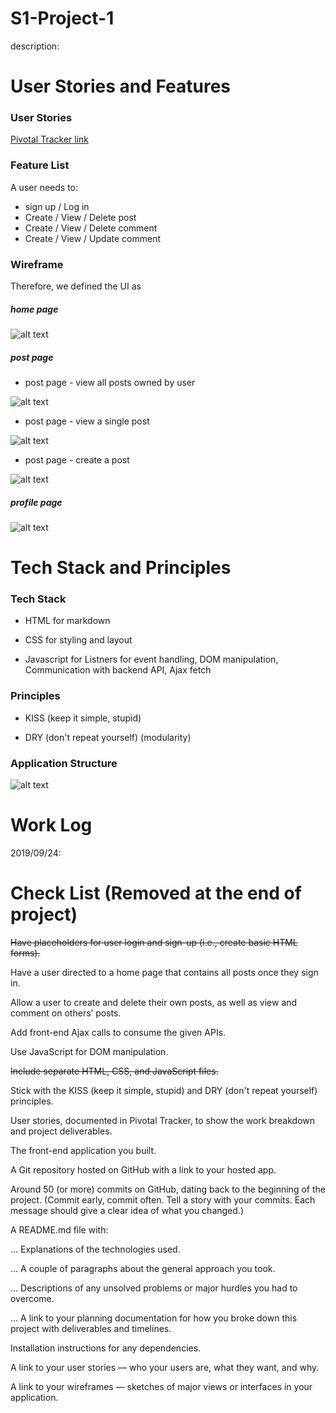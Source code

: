 # S1-Project-1
description: 

# User Stories and Features 
### User Stories

[Pivotal Tracker link](https://www.pivotaltracker.com/n/projects/2400279)

### Feature List

A user needs to:
- sign up / Log in
- Create / View / Delete post
- Create / View / Delete comment 
- Create / View / Update comment

### Wireframe

Therefore, we defined the UI as

##### home page

![alt text][home_page]

##### post page

- post page - view all posts owned by user

![alt text][post_view_all]

- post page - view a single post

![alt text][post_view]

- post page - create a post

![alt text][post_create]

##### profile page

![alt text][profile_page]


# Tech Stack and Principles

### Tech Stack

- HTML for markdown

- CSS for styling and layout

- Javascript for Listners for event handling, DOM manipulation, Communication with backend API, Ajax fetch

### Principles

- KISS (keep it simple, stupid)

- DRY (don't repeat yourself) (modularity)

### Application Structure
![alt text][app_structure]


# Work Log
2019/09/24:

# Check List (Removed at the end of project)

~~Have placeholders for user login and sign-up (i.e., create basic HTML forms).~~

Have a user directed to a home page that contains all posts once they sign in.

Allow a user to create and delete their own posts, as well as view and comment on others’ posts.

Add front-end Ajax calls to consume the given APIs.

Use JavaScript for DOM manipulation.

~~Include separate HTML, CSS, and JavaScript files.~~

Stick with the KISS (keep it simple, stupid) and DRY (don't repeat yourself) principles.

User stories, documented in Pivotal Tracker, to show the work breakdown and project deliverables.

The front-end application you built.

A Git repository hosted on GitHub with a link to your hosted app.

Around 50 (or more) commits on GitHub, dating back to the beginning of the project. (Commit early, commit often. Tell a story with your commits. Each message should give a clear idea of what you changed.)

A README.md file with:

... Explanations of the technologies used.

... A couple of paragraphs about the general approach you took.

... Descriptions of any unsolved problems or major hurdles you had to overcome.

... A link to your planning documentation for how you broke down this project with deliverables and timelines.

Installation instructions for any dependencies.

A link to your user stories — who your users are, what they want, and why.

A link to your wireframes — sketches of major views or interfaces in your application.


[home_page]: https://github.com/BenjaminKarasik28/S1-Project-1/blob/qc/image/home_page.png "home page 1"
[post_view]: https://github.com/BenjaminKarasik28/S1-Project-1/blob/qc/image/post_view_a_post.png "post page - view a post"
[post_view_all]: https://github.com/BenjaminKarasik28/S1-Project-1/blob/qc/image/post_view_posts.png "post page - view all posts"
[post_create]: https://github.com/BenjaminKarasik28/S1-Project-1/blob/qc/image/post_create_a_post.png "post page - create a post"
[post_view]: https://github.com/BenjaminKarasik28/S1-Project-1/blob/qc/image/post_view_a_post.png "post page - view a post"
[profile_page]: https://github.com/BenjaminKarasik28/S1-Project-1/blob/qc/image/profile_page.png "profile page"
[app_structure]: https://github.com/BenjaminKarasik28/S1-Project-1/blob/qc/image/app_structure.png "app structure"
